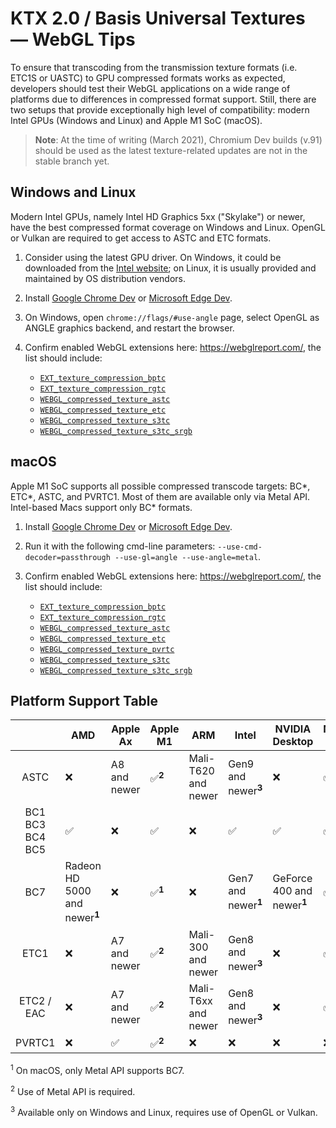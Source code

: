 # KTX 2.0 / Basis Universal Textures — WebGL Tips

To ensure that transcoding from the transmission texture formats (i.e. ETC1S or UASTC) to GPU compressed formats works as expected, developers should test their WebGL applications on a wide range of platforms due to differences in compressed format support. Still, there are two setups that provide exceptionally high level of compatibility: modern Intel GPUs (Windows and Linux) and Apple M1 SoC (macOS).

> **Note**: At the time of writing (March 2021), Chromium Dev builds (v.91) should be used as the latest texture-related updates are not in the stable branch yet.

## Windows and Linux

Modern Intel GPUs, namely Intel HD Graphics 5xx ("Skylake") or newer, have the best compressed format coverage on Windows and Linux. OpenGL or Vulkan are required to get access to ASTC and ETC formats.

1. Consider using the latest GPU driver. On Windows, it could be downloaded from the [Intel website](https://downloadcenter.intel.com/); on Linux, it is usually provided and maintained by OS distribution vendors.

2. Install [Google Chrome Dev](https://www.google.com/chrome/dev/) or [Microsoft Edge Dev](https://www.microsoftedgeinsider.com/en-us/download/).

3. On Windows, open `chrome://flags/#use-angle` page, select OpenGL as ANGLE graphics backend, and restart the browser.

4. Confirm enabled WebGL extensions here: https://webglreport.com/, the list should include:
   - [`EXT_texture_compression_bptc`](https://www.khronos.org/registry/webgl/extensions/EXT_texture_compression_bptc)
   - [`EXT_texture_compression_rgtc`](https://www.khronos.org/registry/webgl/extensions/EXT_texture_compression_rgtc)
   - [`WEBGL_compressed_texture_astc`](https://www.khronos.org/registry/webgl/extensions/WEBGL_compressed_texture_astc)
   - [`WEBGL_compressed_texture_etc`](https://www.khronos.org/registry/webgl/extensions/WEBGL_compressed_texture_etc)
   - [`WEBGL_compressed_texture_s3tc`](https://www.khronos.org/registry/webgl/extensions/WEBGL_compressed_texture_s3tc)
   - [`WEBGL_compressed_texture_s3tc_srgb`](https://www.khronos.org/registry/webgl/extensions/WEBGL_compressed_texture_s3tc_srgb)

## macOS

Apple M1 SoC supports all possible compressed transcode targets: BC*, ETC*, ASTC, and PVRTC1. Most of them are available only via Metal API. Intel-based Macs support only BC* formats.

1. Install [Google Chrome Dev](https://www.google.com/chrome/dev/) or [Microsoft Edge Dev](https://www.microsoftedgeinsider.com/en-us/download/).

2. Run it with the following cmd-line parameters: `--use-cmd-decoder=passthrough --use-gl=angle --use-angle=metal`.

3. Confirm enabled WebGL extensions here: https://webglreport.com/, the list should include:
   - [`EXT_texture_compression_bptc`](https://www.khronos.org/registry/webgl/extensions/EXT_texture_compression_bptc)
   - [`EXT_texture_compression_rgtc`](https://www.khronos.org/registry/webgl/extensions/EXT_texture_compression_rgtc)
   - [`WEBGL_compressed_texture_astc`](https://www.khronos.org/registry/webgl/extensions/WEBGL_compressed_texture_astc)
   - [`WEBGL_compressed_texture_etc`](https://www.khronos.org/registry/webgl/extensions/WEBGL_compressed_texture_etc)
   - [`WEBGL_compressed_texture_pvrtc`](https://www.khronos.org/registry/webgl/extensions/WEBGL_compressed_texture_pvrtc)
   - [`WEBGL_compressed_texture_s3tc`](https://www.khronos.org/registry/webgl/extensions/WEBGL_compressed_texture_s3tc)
   - [`WEBGL_compressed_texture_s3tc_srgb`](https://www.khronos.org/registry/webgl/extensions/WEBGL_compressed_texture_s3tc_srgb)

## Platform Support Table

|                          | AMD                                         | Apple Ax     | Apple M1             | ARM                 | Intel                             | NVIDIA Desktop                           | NVIDIA Tegra | Qualcomm             |
|:------------------------:|---------------------------------------------|--------------|----------------------|---------------------|-----------------------------------|------------------------------------------|--------------|----------------------|
|           ASTC           | ❌                                           | A8 and newer | ✅<sup><b>2</b></sup> | Mali-T620 and newer | Gen9 and newer<sup><b>3</b></sup> | ❌                                        | ✅            | Adreno 3xx and newer |
| BC1<br>BC3<br>BC4<br>BC5 | ✅                                           | ❌            | ✅                    | ❌                   | ✅                                 | ✅                                        | ✅            | ❌                    |
|            BC7           | Radeon HD 5000 and newer<sup><b>1</b></sup> | ❌            | ✅<sup><b>1</b></sup> | ❌                   | Gen7 and newer<sup><b>1</b></sup> | GeForce 400 and newer<sup><b>1</b></sup> | ✅            | ❌                    |
|           ETC1           | ❌                                           | A7 and newer | ✅<sup><b>2</b></sup> | Mali-300 and newer  | Gen8 and newer<sup><b>3</b></sup> | ❌                                        | ✅            | Adreno 2xx and newer |
|        ETC2 / EAC        | ❌                                           | A7 and newer | ✅<sup><b>2</b></sup> | Mali-T6xx and newer | Gen8 and newer<sup><b>3</b></sup> | ❌                                        | ✅            | Adreno 3xx and newer |
|          PVRTC1          | ❌                                           | ✅            | ✅<sup><b>2</b></sup> | ❌                   | ❌                                 | ❌                                        | ❌            | ❌                    |

<p><sup>1</sup> On macOS, only Metal API supports BC7.</p>
<p><sup>2</sup> Use of Metal API is required.</p>
<p><sup>3</sup> Available only on Windows and Linux, requires use of OpenGL or Vulkan.</p>
